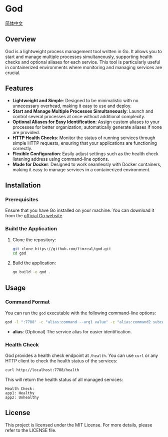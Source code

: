 # God

[简体中文](./README_zh.md)

## Overview 

God is a lightweight process management tool written in Go. It allows you to start and manage multiple processes simultaneously, supporting health checks and optional aliases for each service. This tool is particularly useful in containerized environments where monitoring and managing services are crucial.

## Features

- **Lightweight and Simple**: Designed to be minimalistic with no unnecessary overhead, making it easy to use and deploy.
- **Start and Manage Multiple Processes Simultaneously**: Launch and control several processes at once without additional complexity.
- **Optional Aliases for Easy Identification**: Assign custom aliases to your processes for better organization; automatically generate aliases if none are provided.
- **HTTP Health Checks**: Monitor the status of running services through simple HTTP requests, ensuring that your applications are functioning correctly.
- **Flexible Configuration**: Easily adjust settings such as the health check listening address using command-line options.
- **Made for Docker**: Designed to work seamlessly with Docker containers, making it easy to manage services in a containerized environment.

## Installation

### Prerequisites

Ensure that you have Go installed on your machine. You can download it from the [official Go website](https://golang.org/dl/).

### Build the Application

1. Clone the repository:

   ```bash
   git clone https://github.com/fimreal/god.git
   cd god
   ```

2. Build the application:

   ```bash
   go build -o god .
   ```

## Usage

### Command Format

You can run the `god` executable with the following command-line options:

```bash
god -l ":7788" -c "alias:command --arg1 value" -c "alias:command2 subcommand --arg1 value"
```

- **alias**: (Optional) The service alias for easier identification.

### Health Check

God provides a health check endpoint at `/health`. You can use `curl` or any HTTP client to check the health status of the services:

```bash
curl http://localhost:7788/health
```

This will return the health status of all managed services:

```
Health Check:
app1: Healthy
app2: Unhealthy
```

## License

This project is licensed under the MIT License. For more details, please refer to the LICENSE file.
